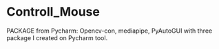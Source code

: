 # Controll_Mouse
PACKAGE from Pycharm: Opencv-con, mediapipe, PyAutoGUI with three package I created on Pycharm tool.
